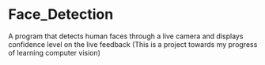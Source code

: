 # Face_Detection
A program that detects human faces through a live camera and displays confidence level on the live feedback (This is a project towards my progress of learning computer vision)
